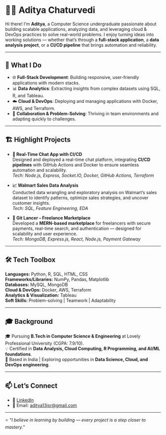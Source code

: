 # 👨‍💻 Aditya Chaturvedi  

Hi there! I'm **Aditya**, a Computer Science undergraduate passionate about building scalable applications, analyzing data, and leveraging cloud & DevOps practices to solve real-world problems. I enjoy turning ideas into working solutions — whether that’s through a **full-stack application**, a **data analysis project**, or a **CI/CD pipeline** that brings automation and reliability.  

---

## 🚀 What I Do  

- 🌐 **Full-Stack Development**: Building responsive, user-friendly applications with modern stacks.  
- 📊 **Data Analytics**: Extracting insights from complex datasets using SQL, R, and Tableau.  
- ☁️ **Cloud & DevOps**: Deploying and managing applications with Docker, AWS, and Terraform.  
- 🤝 **Collaboration & Problem-Solving**: Thriving in team environments and adapting quickly to challenges.  

---

## 🏗️ Highlight Projects  

- **🔴 Real-Time Chat App with CI/CD**  
  Designed and deployed a real-time chat platform, integrating **CI/CD pipelines** with GitHub Actions and Docker to ensure seamless automation and scalability.  
  *Tech: Node.js, Express, Socket.IO, Docker, GitHub Actions, Terraform*  

- **📈 Walmart Sales Data Analysis**  
  Conducted data wrangling and exploratory analysis on Walmart’s sales dataset to identify patterns, optimize sales strategies, and uncover customer insights.  
  *Tech: SQL, Feature Engineering, EDA*  

- **💼 Git Lancer – Freelance Marketplace**  
  Developed a **MERN-based marketplace** for freelancers with secure payments, real-time search, and authentication — designed for scalability and user experience.  
  *Tech: MongoDB, Express.js, React, Node.js, Payment Gateway*  

---

## 🛠️ Tech Toolbox  

**Languages:** Python, R, SQL, HTML, CSS  
**Frameworks/Libraries:** NumPy, Pandas, Matplotlib  
**Databases:** MySQL, MongoDB  
**Cloud & DevOps:** Docker, AWS, Terraform  
**Analytics & Visualization:** Tableau  
**Soft Skills:** Problem-solving | Teamwork | Adaptability  

---

## 🎓 Background  

🎓 Pursuing **B.Tech in Computer Science & Engineering** at Lovely Professional University (CGPA: 7.9/10).  
💡 Certified in **Data Analysis, Cloud Computing, R Programming, and AI/ML foundations**.  
📍 Based in India | Exploring opportunities in **Data Science, Cloud, and DevOps engineering**.  

---

## 📫 Let’s Connect  

- 💼 [LinkedIn](https://www.linkedin.com/in/aditya-chaturvedi-cse)  
- 📧 Email: aditya13jsr@gmail.com  

---

⭐️ *“I believe in learning by building — every project is a step closer to mastery.”*  


<!--
**adityachaturvedi13/adityachaturvedi13** is a ✨ _special_ ✨ repository because its `README.md` (this file) appears on your GitHub profile.

Here are some ideas to get you started:

- 🔭 I’m currently working on ...
- 🌱 I’m currently learning ...
- 👯 I’m looking to collaborate on ...
- 🤔 I’m looking for help with ...
- 💬 Ask me about ...
- 📫 How to reach me: ...
- 😄 Pronouns: ...
- ⚡ Fun fact: ...
-->
